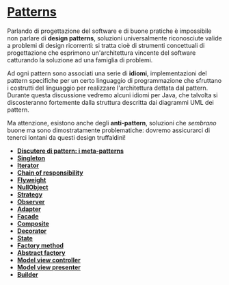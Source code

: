 # [Patterns](https://refactoring.guru/)

Parlando di progettazione del software e di buone pratiche è impossibile non parlare di __design patterns__, soluzioni universalmente riconosciute valide a problemi di design ricorrenti: si tratta cioè di strumenti concettuali di progettazione che esprimono un'architettura vincente del software catturando la soluzione ad una famiglia di problemi.

Ad ogni pattern sono associati una serie di __idiomi__, implementazioni del pattern specifiche per un certo linguaggio di programmazione che sfruttano i costrutti del linguaggio per realizzare l'architettura dettata dal pattern.
Durante questa discussione vedremo alcuni idiomi per Java, che talvolta si discosteranno fortemente dalla struttura descritta dai diagrammi UML dei pattern.

Ma attenzione, esistono anche degli __anti-pattern__, soluzioni che _sembrano_ buone ma sono dimostratamente problematiche: dovremo assicurarci di tenerci lontani da questi design truffaldini!

- [**Discutere di pattern: i meta-patterns**](./01_meta-patterns.md)
- [**Singleton**](./02_singleton.md)
- [**Iterator**](./03_iterator.md)
- [**Chain of responsibility**](./04_chain-of-responsibility.md)
- [**Flyweight**](./05_flyweight.md)
- [**NullObject**](./06_nullobject.md)
- [**Strategy**](./07_strategy.md)
- [**Observer**](./08_observer.md)
- [**Adapter**](./09_adapter.md)
- [**Facade**](./10_facade.md)
- [**Composite**](./11_composite.md)
- [**Decorator**](./12_decorator.md)
- [**State**](./13_state.md)
- [**Factory method**](./14_factory.md)
- [**Abstract factory**](./15_abstract-factory.md)
- [**Model view controller**](./16_mvc.md)
- [**Model view presenter**](./17_mvp.md)
- [**Builder**](./18_builder.md)